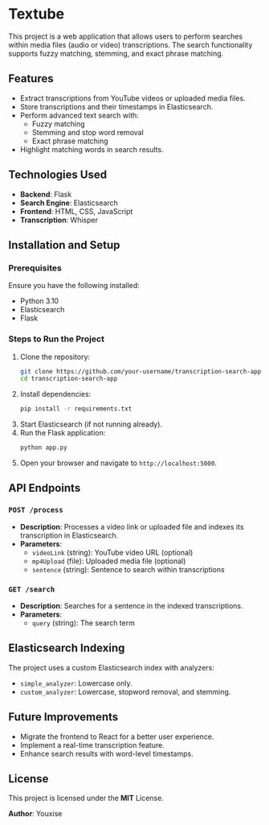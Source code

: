 # Textube

This project is a web application that allows users to perform searches within media files (audio or video) transcriptions. The search functionality supports fuzzy matching, stemming, and exact phrase matching.

## Features
- Extract transcriptions from YouTube videos or uploaded media files.
- Store transcriptions and their timestamps in Elasticsearch.
- Perform advanced text search with:
  - Fuzzy matching
  - Stemming and stop word removal
  - Exact phrase matching
- Highlight matching words in search results.

## Technologies Used
- **Backend**: Flask
- **Search Engine**: Elasticsearch
- **Frontend**: HTML, CSS, JavaScript
- **Transcription**: Whisper

## Installation and Setup
### Prerequisites
Ensure you have the following installed:
- Python 3.10
- Elasticsearch
- Flask

### Steps to Run the Project
1. Clone the repository:
   ```sh
   git clone https://github.com/your-username/transcription-search-app.git
   cd transcription-search-app
   ```
2. Install dependencies:
   ```sh
   pip install -r requirements.txt
   ```
3. Start Elasticsearch (if not running already).
4. Run the Flask application:
   ```sh
   python app.py
   ```
5. Open your browser and navigate to `http://localhost:5000`.

## API Endpoints
### `POST /process`
- **Description**: Processes a video link or uploaded file and indexes its transcription in Elasticsearch.
- **Parameters**:
  - `videoLink` (string): YouTube video URL (optional)
  - `mp4Upload` (file): Uploaded media file (optional)
  - `sentence` (string): Sentence to search within transcriptions

### `GET /search`
- **Description**: Searches for a sentence in the indexed transcriptions.
- **Parameters**:
  - `query` (string): The search term

## Elasticsearch Indexing
The project uses a custom Elasticsearch index with analyzers:
- `simple_analyzer`: Lowercase only.
- `custom_analyzer`: Lowercase, stopword removal, and stemming.

## Future Improvements
- Migrate the frontend to React for a better user experience.
- Implement a real-time transcription feature.
- Enhance search results with word-level timestamps.

## License
This project is licensed under the **MIT** License.

**Author**: Youxise
